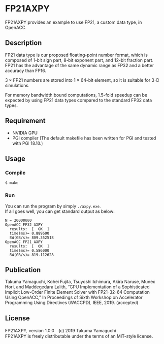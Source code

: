 FP21AXPY
====

FP21AXPY provides an example to use FP21, a custom data type, in OpenACC.

## Description
FP21 data type is our proposed floating-point number format, which is composed of 1-bit sign part, 8-bit exponent part, and 12-bit fraction part. FP21 has the advantage of the same dynamic range as FP32 and a better accuracy than FP16.

3 × FP21 numbers are stored into 1 × 64-bit element, so it is suitable for 3-D simulations.

For memory bandwidth bound computations, 1.5-fold speedup can be expected by using FP21 data types compared to the standard FP32 data types.

## Requirement
* NVIDIA GPU
* PGI compiler (The default makefile has been written for PGI and tested with PGI 18.10.)

## Usage
### Compile
```
$ make
```  

### Run
You can run the program by simply  `./axpy.exe`.  
If all goes well, you can get standard output as below:  
```
N = 20000000
OpenACC FP32 AXPY
  results:  [  OK  ]
  time(ms)= 0.889600
  BW(GB/s)= 809.352518
OpenACC FP21 AXPY
  results:  [  OK  ]
  time(ms)= 0.586000
  BW(GB/s)= 819.112628
```  

## Publication
Takuma Yamaguchi, Kohei Fujita, Tsuyoshi Ichimura, Akira Naruse, Muneo Hori, and Maddegedara Lalith, “GPU Implementation of a Sophisticated Implicit Low-Order Finite Element Solver with FP21-32-64 Computation Using OpenACC,” In Proceedings of Sixth Workshop on Accelerator Programming Using Directives (WACCPD), IEEE, 2019. (accepted)

## License
FP21AXPY, version 1.0.0　(c) 2019 Takuma Yamaguchi  
FP21AXPY is freely distributable under the terms of an MIT-style license.
